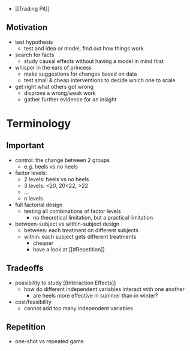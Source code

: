 - [[Trading Pit]]

## Motivation
- test hypothesis
	- test and idea or model, find out how things work
- search for facts
	- study causal effects without having a model in mind first
- whisper in the ears of princess
	- make suggestions for changes based on data
	- test small & cheap interventions to decide which one to scale
- get right what others got wrong
	- disprove a wrong/weak work
	- gather further evidence for an insight

# Terminology
## Important
- control: the change between 2 groups
	- e.g. heels vs no heels
- factor levels:
	- 2 levels: heels vs no heels
	- 3 levels: <20, 20<22, >22
	- ...
	- n levels
- full factorial design
	- testing all combinations of factor levels
		- no theoretical limitation, but a practical limitation
- between-subject vs within-subject design
	- between: each treatment on different subjects
	- within: each subject gets different treatments
		- cheaper
		- have a look at [[#Repetition]]

## Tradeoffs
- possibility to study [[Interaction Effects]] 
	- how do different independent variables interact with one another
		- are heels more effective in summer than in winter?
- cost/feasibility
	- cannot add too many independent variables

## Repetition
- one-shot vs repeated game